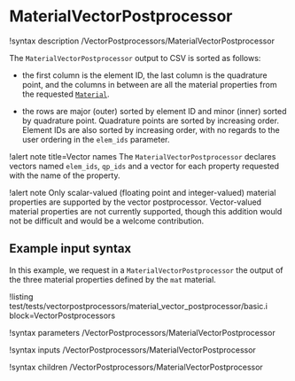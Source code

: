 # MaterialVectorPostprocessor

!syntax description /VectorPostprocessors/MaterialVectorPostprocessor

The `MaterialVectorPostprocessor` output to CSV is sorted as follows:

- the first column is the element ID, the last column is the quadrature point, and the columns in between are all the material properties from the requested [`Material`](syntax/Materials/index.md).

- the rows are major (outer) sorted by element ID and minor (inner) sorted by quadrature point. Quadrature points are sorted by increasing order. Element IDs are also sorted by increasing order, with no regards to the user ordering in the `elem_ids` parameter.

!alert note title=Vector names
The `MaterialVectorPostprocessor` declares vectors named `elem_ids`, `qp_ids` and a vector for each property requested with the name of the property.

!alert note
Only scalar-valued (floating point and integer-valued) material properties are supported by the vector postprocessor. Vector-valued material properties are not currently supported, though this addition would not be difficult and would be a welcome contribution.

## Example input syntax

In this example, we request in a `MaterialVectorPostprocessor` the output of the three material properties defined by the `mat` material.

!listing test/tests/vectorpostprocessors/material_vector_postprocessor/basic.i block=VectorPostprocessors

!syntax parameters /VectorPostprocessors/MaterialVectorPostprocessor

!syntax inputs /VectorPostprocessors/MaterialVectorPostprocessor

!syntax children /VectorPostprocessors/MaterialVectorPostprocessor
